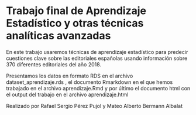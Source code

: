 # Trabajo final de Aprendizaje Estadístico y otras técnicas analíticas avanzadas

En este trabajo usaremos técnicas de aprendizaje estadístico para predecir cuestiones clave sobre las editoriales españolas usando información  sobre 370 diferentes editoriales del año 2018. 

Presentamos los datos en formato RDS en el archivo dataset_aprendizaje.rds , el documento Rmarkdown en el que hemos trabajado en el archivo aprendizaje.Rmd y por último el documento html con el output del trabajo en el archivo aprendizaje.html

Realizado por Rafael Sergio Pérez Pujol  y Mateo Alberto Bermann Albalat
